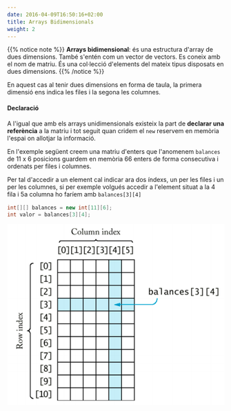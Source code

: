 ```yaml
---
date: 2016-04-09T16:50:16+02:00
title: Arrays Bidimensionals
weight: 2
---
```


{{% notice note %}}
**Arrays bidimensional**: és una estructura d'array de dues dimensions. També s'entén com un vector de vectors. Es coneix amb el nom de matriu. És una col·lecció d'elements del mateix tipus disposats en dues dimensions.
{{% /notice %}}

En aquest cas al tenir dues dimensions en forma de taula, la primera dimensió ens indica les files i la segona les columnes. 

#### Declaració

A l'igual que amb els arrays unidimensionals existeix la part de **declarar una referència** a la matriu i tot seguit quan cridem el ``new`` reservem en memòria l'espai on allotjar la informació. 

En l'exemple següent creem una matriu d'enters que l'anomenem ``balances`` de 11 x 6 posicions guardem en memòria 66 enters de forma consecutiva i ordenats per files i columnes. 

Per tal d'accedir a un element cal indicar ara dos índexs, un per les files i un per les columnes, si per exemple volgués accedir a l'element situat a la 4 fila i 5a columna ho faríem amb ``balances[3][4]``

```java
int[][] balances = new int[11][6];
int valor = balances[3][4];
```

![matriu](../images/matriu.png?width=500px)